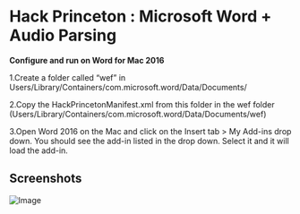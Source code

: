 # Hack Princeton : Microsoft Word + Audio Parsing

**Configure and run on Word for Mac 2016**

1.Create a folder called “wef” in Users/Library/Containers/com.microsoft.word/Data/Documents/

2.Copy the HackPrincetonManifest.xml from this folder in the wef folder (Users/Library/Containers/com.microsoft.word/Data/Documents/wef)

3.Open Word 2016 on the Mac and click on the Insert tab > My Add-ins drop down. You should see the add-in listed in the drop down. Select it and it will load the add-in.

## Screenshots 

![Image](https://github.com/lucylow/Hack_princeton_master/blob/master/prince_screenshot2.png)

